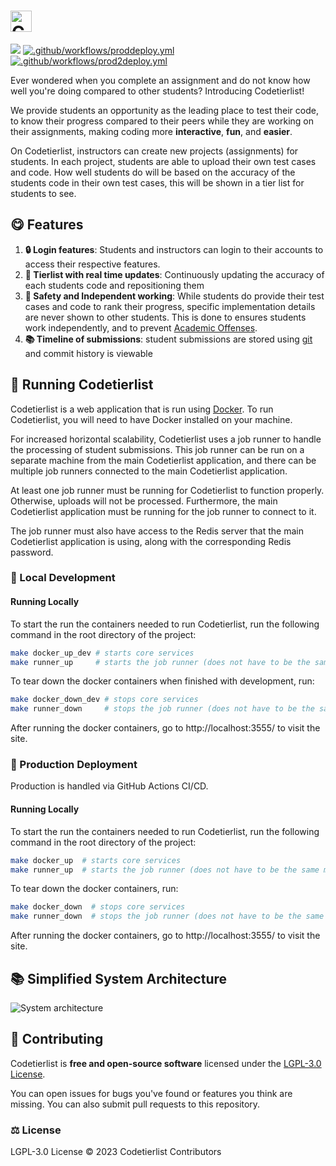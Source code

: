 <h1><picture>
  <source media="(prefers-color-scheme: dark)" srcset="https://i.imgur.com/NMaJcsy.png">
  <source media="(prefers-color-scheme: light)" srcset="https://i.imgur.com/BthpMZh.png">
  <img alt="Codetierlist" src="https://i.imgur.com/BthpMZh.png" height="34">
</picture></h1>

<a href="https://codeclimate.com/repos/65c59dd3da642979ffce97af/maintainability"><img src="https://api.codeclimate.com/v1/badges/91584b095b8e1ad9a134/maintainability" /></a> [![.github/workflows/proddeploy.yml](https://github.com/codetierlist/codetierlist/actions/workflows/proddeploy.yml/badge.svg)](https://github.com/codetierlist/codetierlist/actions/workflows/proddeploy.yml) [![.github/workflows/prod2deploy.yml](https://github.com/codetierlist/codetierlist/actions/workflows/prod2deploy.yml/badge.svg)](https://github.com/codetierlist/codetierlist/actions/workflows/prod2deploy.yml)

Ever wondered when you complete an assignment and do not know how well you're
doing compared to other students? Introducing Codetierlist!

We provide students an opportunity as the leading place to test
their code, to know their progress compared to their peers while they
are working on their assignments, making coding more **interactive**, **fun**,
and **easier**.

On Codetierlist, instructors can create new projects (assignments) for students.
In each project, students are able to upload their own test cases and code. How
well students do will be based on the accuracy of the students code in their
own test cases, this will be shown in a tier list for students to see.

## 😋 Features

1. **🔒 Login features**: Students and instructors can login to their accounts to access their respective features.
2. **🥇 Tierlist with real time updates**: Continuously updating the accuracy of each students code and repositioning them
3. **🤫 Safety and Independent working**: While students do provide their test cases and code to rank their progress, specific
   implementation details are never shown to other students. This is done to ensures students work independently, and to prevent
   [Academic Offenses](https://www.utm.utoronto.ca/academic-integrity/students/sanctions).
4. **📚 Timeline of submissions**: student submissions are stored using [git](https://git-scm.com/) and commit history is viewable

## 👟 Running Codetierlist

Codetierlist is a web application that is run using [Docker](https://www.docker.com/). To run Codetierlist, you
will need to have Docker installed on your machine.

For increased horizontal scalability, Codetierlist uses a job runner to handle the processing of student submissions.
This job runner can be run on a separate machine from the main Codetierlist application, and there can be multiple
job runners connected to the main Codetierlist application.

At least one job runner must be running for Codetierlist to function properly. Otherwise, uploads will not be
processed. Furthermore, the main Codetierlist application must be running for the job runner to connect to it.

The job runner must also have access to the Redis server that the main Codetierlist application is using, along
with the corresponding Redis password.

### 💼 Local Development

#### Running Locally

To start the run the containers needed to run Codetierlist, run the following command in the root directory of the project:

```bash
make docker_up_dev # starts core services
make runner_up     # starts the job runner (does not have to be the same machine as above command)
```

To tear down the docker containers when finished with development, run:

```bash
make docker_down_dev # stops core services
make runner_down     # stops the job runner (does not have to be the same machine as above command)
```

After running the docker containers, go to http://localhost:3555/ to visit the site.

### 🚀 Production Deployment

Production is handled via GitHub Actions CI/CD.

#### Running Locally

To start the run the containers needed to run Codetierlist, run the following command in the root directory of the project:

```bash
make docker_up  # starts core services
make runner_up  # starts the job runner (does not have to be the same machine as above command)
```

To tear down the docker containers, run:

```bash
make docker_down  # stops core services
make runner_down  # stops the job runner (does not have to be the same machine as above command)
```

After running the docker containers, go to http://localhost:3555/ to visit the site.

## 📚 Simplified System Architecture

![System architecture](https://i.imgur.com/4mcN2Su.png)

## 💪 Contributing

Codetierlist is **free and open-source software** licensed under the
[LGPL-3.0 License](https://www.gnu.org/licenses/lgpl-3.0.en.html).

You can open issues for bugs you've found or features you think are missing.
You can also submit pull requests to this repository.

### ⚖️ License

LGPL-3.0 License © 2023 Codetierlist Contributors
